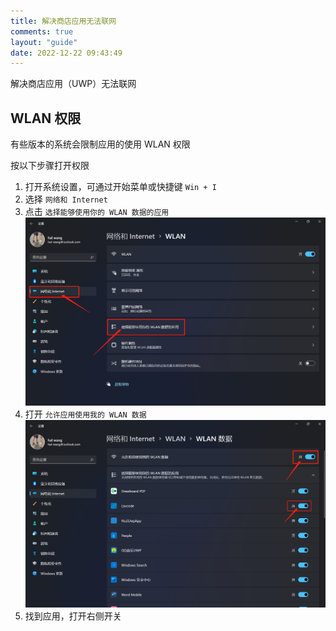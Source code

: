 ```yaml
---
title: 解决商店应用无法联网
comments: true
layout: "guide"
date: 2022-12-22 09:43:49
---
```


解决商店应用（UWP）无法联网

## WLAN 权限

有些版本的系统会限制应用的使用 WLAN 权限

按以下步骤打开权限

1. 打开系统设置，可通过开始菜单或快捷键 `Win + I`
1. 选择 `网络和 Internet`
1. 点击 `选择能够使用你的 WLAN 数据的应用` ![](./wlan.png)
1. 打开 `允许应用使用我的 WLAN 数据` ![](./wlan-open.png)
1. 找到应用，打开右侧开关
